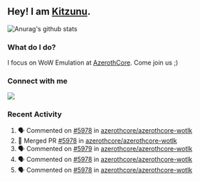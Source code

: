 ## Hey! I am [Kitzunu](https://Github.com/Kitzunu).

![Anurag's github stats](https://github-readme-stats.kitzunu.vercel.app/api?username=Kitzunu&show_icons=true)

### What do I do?

I focus on WoW Emulation at [AzerothCore](https://Github.com/AzerothCore). Come join us ;)

### Connect with me
[![](https://img.shields.io/badge/AzerothCore%20Discord-Connect%20with%20me!-green)](https://discord.com/invite/gkt4y2x)

### Recent Activity

<!--START_SECTION:activity-->
1. 🗣 Commented on [#5978](https://github.com/azerothcore/azerothcore-wotlk/issues/5978) in [azerothcore/azerothcore-wotlk](https://github.com/azerothcore/azerothcore-wotlk)
2. 🎉 Merged PR [#5978](https://github.com/azerothcore/azerothcore-wotlk/pull/5978) in [azerothcore/azerothcore-wotlk](https://github.com/azerothcore/azerothcore-wotlk)
3. 🗣 Commented on [#5979](https://github.com/azerothcore/azerothcore-wotlk/issues/5979) in [azerothcore/azerothcore-wotlk](https://github.com/azerothcore/azerothcore-wotlk)
4. 🗣 Commented on [#5978](https://github.com/azerothcore/azerothcore-wotlk/issues/5978) in [azerothcore/azerothcore-wotlk](https://github.com/azerothcore/azerothcore-wotlk)
5. 🗣 Commented on [#5978](https://github.com/azerothcore/azerothcore-wotlk/issues/5978) in [azerothcore/azerothcore-wotlk](https://github.com/azerothcore/azerothcore-wotlk)
<!--END_SECTION:activity-->
